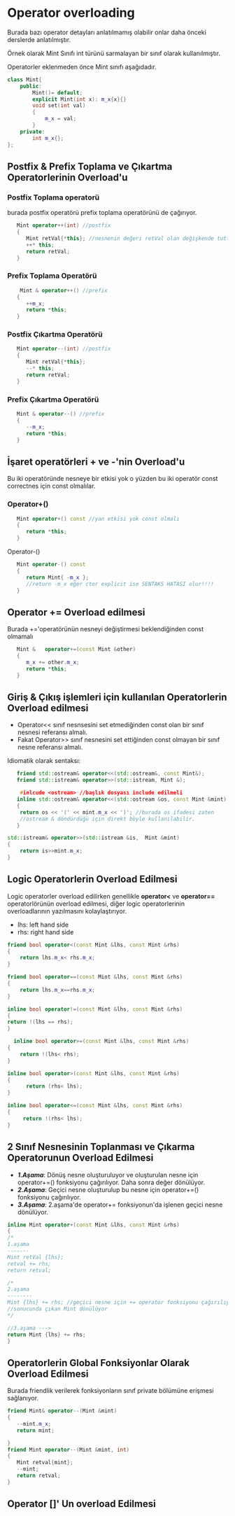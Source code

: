 

# Operator overloading

Burada bazı operator detayları anlatılmamış olabilir onlar daha önceki derslerde anlatılmıştır. 

Örnek olarak Mint Sınıfı int türünü sarmalayan bir sınıf olarak kullanılmıştır.

Operatorler eklenmeden önce Mint sınıfı aşağıdadır.
```cpp
class Mint{
    public:
        Mint()= default;
        explicit Mint(int x): m_x{x}{}
        void set(int val)
        {
            m_x = val;
        }
    private:
        int m_x{};
};
```
## Postfix & Prefix Toplama ve Çıkartma Operatorlerinin Overload'u

### Postfix Toplama operatorü
burada postfix operatörü prefix toplama operatörünü de çağırıyor.
```cpp
   Mint operator++(int) //postfix
   {
      Mint retVal{*this}; //nesnenin değeri retVal olan değişkende tuttuk 
      ++* this;
      return retVal;
   }
```
### Prefix Toplama Operatörü
```cpp  
    Mint & operator++() //prefix
   {
      ++m_x;
      return *this;
   }
```
### Postfix Çıkartma Operatörü 
```cpp
   Mint operator--(int) //postfix
   {
      Mint retVal{*this}; 
      --* this;
      return retVal;
   }
```
### Prefix Çıkartma Operatörü
```cpp
   Mint & operator--() //prefix
   {
      --m_x;
      return *this;
   }
```
## İşaret operatörleri + ve -'nin Overload'u

Bu iki operatöründe nesneye bir etkisi yok o yüzden bu iki operatör const correctnes için const olmalılar.
### Operator+()
```cpp
   Mint operator+() const //yan etkisi yok const olmalı
   {
      return *this;
   }
```
Operator-()
```cpp
   Mint operator-() const
   {
      return Mint{ -m_x };
      //return -m_x eğer ctor explicit ise SENTAKS HATASI olur!!!!
   }
```
## Operator += Overload edilmesi

Burada +='operatörünün nesneyi değiştirmesi beklendiğinden const olmamalı
```cpp
   Mint &   operator+=(const Mint &other)
   {
      m_x += other.m_x;
      return *this;
   }
```

## Giriş & Çıkış işlemleri için kullanılan Operatorlerin Overload edilmesi

- Operator<< sınıf nesnsesini set etmediğinden const olan bir sınıf nesnesi referansı almalı.
- Fakat Operator>> sınıf nesnesini set ettiğinden const olmayan bir sınıf nesne referansı almalı.

Idiomatik olarak sentaksı: 

```cpp
   friend std::ostream& operator<<(std::ostream&, const Mint&); 
   friend std::istream& operator>>(std::istream, Mint &); 
```
```cpp
    #inlcude <ostream> //başlık dosyası include edilmeli
   inline std::ostream& operator<<(std::ostream &os, const Mint &mint)
   {
    return os << '(' << mint.m_x << ')'; //burada os ifadesi zaten
    //ostream & döndürdüğü için direkt böyle kullanılabilir.
   }
```
```cpp 
std::istream& operator>>(std::istream &is,  Mint &mint)
{
    return is>>mint.m_x;
} 
```
## Logic Operatorlerin Overload Edilmesi

  Logic operatorler overload edilirken genellikle **operator<** ve **operator==** operatorlörünün overload edilmesi, diğer logic operatorlerinin overloadlarının yazılmasını kolaylaştırıyor.
  - lhs: left hand side
  - rhs: right hand side

  ```cpp
  friend bool operator<(const Mint &lhs, const Mint &rhs) 
  {
      return lhs.m_x< rhs.m_x;
  }
  ```
  ```cpp
  friend bool operator==(const Mint &lhs, const Mint &rhs) 
  {
      return lhs.m_x==rhs.m_x;
  }
   ```

   ```cpp
  inline bool operator!=(const Mint &lhs, const Mint &rhs) 
  {
   return !(lhs == rhs); 
  }
  ```
  ```cpp
    inline bool operator>=(const Mint &lhs, const Mint &rhs) 
  {
      return !(lhs< rhs);
  }
```
```cpp
inline bool operator>(const Mint &lhs, const Mint &rhs) 
{
      return (rhs< lhs);
}
```
```cpp
inline bool operator<=(const Mint &lhs, const Mint &rhs) 
{
     return !(rhs< lhs);
}
```

## 2 Sınıf Nesnesinin Toplanması ve Çıkarma Operatorunun Overload Edilmesi

- ***1.Aşama***:
Dönüş nesne oluşturuluyor ve oluşturulan nesne için operator+=() fonksiyonu çağırılıyor. Daha sonra değer dönülüyor.
- ***2.Aşama***: Geçici nesne oluşturulup bu nesne için operator+=() fonksiyonu çağırılıyor.
- ***3.Aşama***: 2.aşama'de operator+= fonksiyonun'da işlenen geçici nesne dönülüyor.

```cpp
inline Mint operator+(const Mint &lhs, const Mint &rhs)
{
/*
1.aşama
-------
Mint retVal {lhs};
retval += rhs;
return retval;

/*
2.aşama
--------
Mint {lhs} += rhs; //geçici nesne için += operator fonksiyonu çağırılıyor
//sonucunda çıkan Mint dönülüyor
*/

//3.aşama --->
return Mint {lhs} += rhs;
}
```
## Operatorlerin Global Fonksiyonlar Olarak Overload Edilmesi

Burada friendlik verilerek fonksiyonların sınıf private bölümüne erişmesi sağlanıyor.
```cpp
friend Mint& operator--(Mint &mint)
{
   --mint.m_x;
   return mint;

}
friend Mint operator--(Mint &mint, int)
{
   Mint retval{mint};
   --mint;
   return retval;
}
```

## Operator []' Un overload Edilmesi 